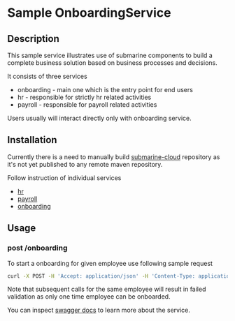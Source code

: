 # Sample OnboardingService

## Description

This sample service illustrates use of submarine components to build a complete
business solution based on business processes and decisions.

It consists of three services

* onboarding - main one which is the entry point for end users
* hr - responsible for strictly hr related activities
* payroll - responsible for payroll related activities

Users usually will interact directly only with onboarding service.


## Installation

Currently there is a need to manually build [submarine-cloud](https://github.com/kiegroup/submarine-cloud)
repository as it's not yet published to any remote maven repository.

Follow instruction of individual services

* [hr](hr/readme.md)
* [payroll](payroll/readme.md)
* [onboarding](onboarding/readme.md)


## Usage

### post /onboarding

To start a onboarding for given employee use following sample request

```sh
curl -X POST -H 'Accept: application/json' -H 'Content-Type: application/json' -d '{"employee" : {"firstName" : "Mark", "lastName" : "Test", "personalId" : "xxx-yy-zzz", "birthDate" : "1995-12-10T14:50:12.123+02:00", "address" : {"country" : "US", "city" : "Boston", "street" : "any street 3", "zipCode" : "10001"}}}' http://localhost:8080/onboarding                                                                                                
```

Note that subsequent calls for the same employee will result in failed validation as only one time
employee can be onboarded.

You can inspect [swagger docs](http://localhost:8080/docs/swagger.json) to learn more about the service.
